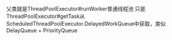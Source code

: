 父类就是ThreadPoolExecutor#runWorker普通线程池
只是ThreadPoolExecutor#getTask从ScheduledThreadPoolExecutor.DelayedWorkQueue中获取，类似 DelayQueue + PriorityQueue